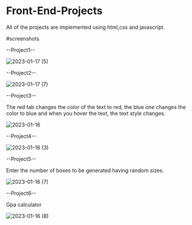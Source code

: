 # Front-End-Projects
 All of the projects are implemented using html,css and javascript.

#screenshots

--Project1--

![2023-01-17 (5)](https://user-images.githubusercontent.com/97961673/212996752-83285b25-cd0b-4b01-baa7-4638f43c09ee.png)

--Project2--

![2023-01-17 (7)](https://user-images.githubusercontent.com/97961673/212997186-a82de75a-f60d-4d18-8b39-de58c529ec48.png)

--Project3--

The red tab changes the color of the text to red, the blue one changes the color to blue and when you hover the text, the text style changes.

![2023-01-16](https://user-images.githubusercontent.com/97961673/212997728-810852bb-3c6c-4d54-a009-ee32d38fe97d.png)

--Project4--

![2023-01-16 (3)](https://user-images.githubusercontent.com/97961673/212998533-a290f1c6-7d32-400d-b444-34fba875c3a0.png)

--Project5--

Enter the number of boxes to be generated having random sizes.

![2023-01-16 (7)](https://user-images.githubusercontent.com/97961673/212999374-6069edd0-de5e-477c-addb-593503a6b6da.png)

--Project6--

Gpa calculator

![2023-01-16 (8)](https://user-images.githubusercontent.com/97961673/212999930-10a740ab-0eb5-4d6c-9703-1d976493375d.png)
